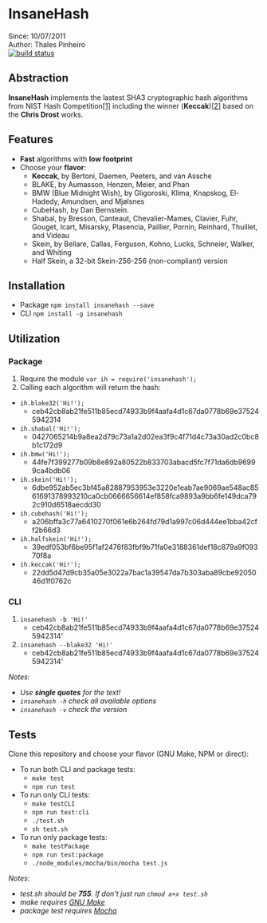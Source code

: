 # InsaneHash

Since: 10/07/2011   
Author: Thales Pinheiro   
[![build status](http://ci.audaci.us:8072/projects/3/status.png?ref=master)](http://ci.audaci.us:8072/projects/3?ref=master)

## Abstraction

**InsaneHash** implements the lastest SHA3 cryptographic hash algorithms from NIST Hash Competition[[1]](http://www.nist.gov/itl/csd/sha-100212.cfm) including the winner (**Keccak**)[[2]](http://csrc.nist.gov/groups/ST/hash/sha-3/winner_sha-3.html) based on the **Chris Drost** works.

## Features

* **Fast** algorithms with **low footprint**
* Choose your **flavor**:
	* **Keccak**, by Bertoni, Daemen, Peeters, and van Assche
	* BLAKE, by Aumasson, Henzen, Meier, and Phan
	* BMW (Blue Midnight Wish), by Gligoroski, Klima, Knapskog, El-Hadedy, Amundsen, and Mjølsnes
	* CubeHash, by Dan Bernstein.
	* Shabal, by Bresson, Canteaut, Chevalier-Mames, Clavier, Fuhr, Gouget, Icart, Misarsky, Plasencia, Paillier, Pornin, Reinhard, Thuillet, and Videau
	* Skein, by Bellare, Callas, Ferguson, Kohno, Lucks, Schneier, Walker, and Whiting
	* Half Skein, a 32-bit Skein-256-256 (non-compliant) version

## Installation

* Package `npm install insanehash --save`
* CLI `npm install -g insanehash`

## Utilization

### Package

1. Require the module `var ih = require('insanehash');`
2. Calling each algorithm will return the hash:
  * `ih.blake32('Hi!');` 
      * ceb42cb8ab21fe511b85ecd74933b9f4aafa4d1c67da0778b69e375245942314
  * `ih.shabal('Hi!');`
      * 0427065214b9a8ea2d79c73a1a2d02ea3f9c4f71d4c73a30ad2c0bc8b1c172d9
  * `ih.bmw('Hi!');`
      * 44fe7f399277b09b8e892a80522b833703abacd5fc7f71da6db96999ca4bdb06
  * `ih.skein('Hi!');`
      * 6dbe952ab5ec3bf45a82887953953e3220e1eab7ae9069ae548ac8561691378993210ca0cb0666656614ef858fca9893a9bb6fe149dca792c910d6518aecdd30
  * `ih.cubehash('Hi!');`
      * a206bffa3c77a6410270f061e6b264fd79d1a997c06d444ee1bba42cff2b66d3
  * `ih.halfskein('Hi!');`
      * 39edf053bf6be95f1af2476f83fbf9b71fa0e3188361def18c879a9f09370f8a
  * `ih.keccak('Hi!');`
      * 22dd5d47d9cb35a05e3022a7bac1a39547da7b303aba89cbe9205046d1f0762c

### CLI

1. `insanehash -b 'Hi!'`
	* ceb42cb8ab21fe511b85ecd74933b9f4aafa4d1c67da0778b69e375245942314'
2. `insanehash --blake32 'Hi!'`
	* ceb42cb8ab21fe511b85ecd74933b9f4aafa4d1c67da0778b69e375245942314'

_Notes:_ 

- _Use **single quotes** for the text!_
- _`insanehash -h` check all available options_
- _`insanehash -v` check the version_

## Tests

Clone this repository and choose your flavor (GNU Make, NPM or direct):

- To run both CLI and package tests:
	- `make test`
	- `npm run test`
- To run only CLI tests:
	- `make testCLI`
	- `npm run test:cli`
	- `./test.sh`
	- `sh test.sh`
- To run only package tests:
	- `make testPackage`
	- `npm run test:package`
	- `./node_modules/mocha/bin/mocha test.js`

_Notes:_

- _test.sh should be **755**. If don't just run `chmod a+x test.sh`_
- _make requires [GNU Make](http://www.gnu.org/software/make/)_
- _package test requires [Mocha](https://github.com/mochajs/mocha)_